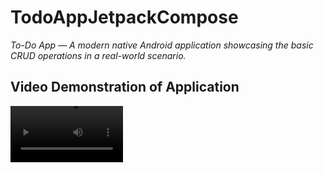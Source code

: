 # TodoAppJetpackCompose

_To-Do App — A modern native Android application showcasing the basic CRUD operations in a real-world scenario._ <br>

## Video Demonstration of Application


<video src='DiaryApp.mp4' width=180/>
